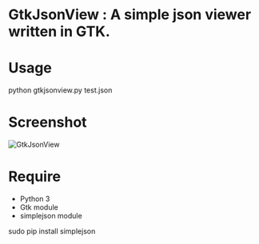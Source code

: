 GtkJsonView : A simple json viewer written in GTK.
==================================================

# Usage

  python gtkjsonview.py test.json

# Screenshot

  ![GtkJsonView](http://farm4.static.flickr.com/3529/3252639468_9c41d0e97f_o_d.png)

# Require

* Python 3
* Gtk module
* simplejson module

 sudo pip install simplejson
